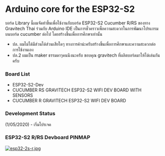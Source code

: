 # Arduino core for the ESP32-S2
บอร์ด Library นี้ผมจัดทำขึ้นเพื่อใช้งานกับบอร์ด ESP32-S2 Cucumber R/RS ของทาง Gravitech Thai ร่วมกับ Arduino IDE เป็นการชั่วคราวเพื่อความสะดวกในการพัฒนาโปรแกรมบนบอร์ด cucumber ต่อไป โดยสร้างขึ้นเพื่อการศึกษาเท่านั้น

- ปล. ผมไม่ได้มีส่วนได้ส่วนเสียใดๆ ทางการค้าน่ะครับสร้างขึ้นเพื่อการศึกษาและความสะดวกต่อการใช้งานเอง
- ปล.2 ผมเป็น maker ธรรมดาๆคนนึงนะครับ ขอบคุณ gravitech ที่ผลิตบอร์ดมาให้ได้เล่นกันครับ

### Board List
 - ESP32-S2-Dev
 - CUCUMBER RS GRAVITECH ESP32-S2 WIFI DEV BOARD WITH SENSORS
 - CUCUMBER R GRAVITECH ESP32-S2 WIFI DEV BOARD

### Development Status
(1/05/2020) - เริ่มโปรเจค

### ESP32-S2 R/RS Devboard PINMAP

[![esp32-2s-r.jpg](https://i.postimg.cc/nLPNmMKP/esp32-2s-r.jpg)](https://postimg.cc/067tRkBY)

